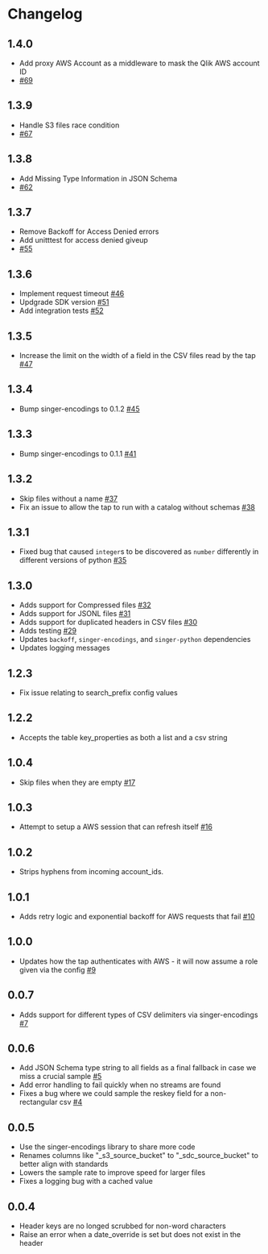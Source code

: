 # Changelog

## 1.4.0
  * Add proxy AWS Account as a middleware to mask the Qlik AWS account ID
  * [#69](https://github.com/singer-io/tap-s3-csv/pull/69)

## 1.3.9
  * Handle S3 files race condition
  * [#67](https://github.com/singer-io/tap-s3-csv/pull/67)

## 1.3.8
  * Add Missing Type Information in JSON Schema
  * [#62](https://github.com/singer-io/tap-s3-csv/pull/62)

## 1.3.7
  * Remove Backoff for Access Denied errors
  * Add unitttest for access denied giveup
  * [#55](https://github.com/singer-io/tap-s3-csv/pull/55)

## 1.3.6
  *  Implement request timeout [#46](https://github.com/singer-io/tap-s3-csv/pull/46)
  *  Updgrade SDK version [#51](https://github.com/singer-io/tap-s3-csv/pull/51)
  *  Add integration tests [#52](https://github.com/singer-io/tap-s3-csv/pull/52)

## 1.3.5
  * Increase the limit on the width of a field in the CSV files read by the tap [#47](https://github.com/singer-io/tap-s3-csv/pull/47)

## 1.3.4
  * Bump singer-encodings to 0.1.2 [#45](https://github.com/singer-io/tap-s3-csv/pull/45)

## 1.3.3
  * Bump singer-encodings to 0.1.1 [#41](https://github.com/singer-io/tap-s3-csv/pull/41)

## 1.3.2
  * Skip files without a name [#37](https://github.com/singer-io/tap-s3-csv/pull/37)
  * Fix an issue to allow the tap to run with a catalog without schemas [#38](https://github.com/singer-io/tap-s3-csv/pull/38)

## 1.3.1
  * Fixed bug that caused `integer`s to be discovered as `number` differently in different versions of python [#35](https://github.com/singer-io/tap-s3-csv/pull/35)

## 1.3.0
  * Adds support for Compressed files [#32](https://github.com/singer-io/tap-s3-csv/pull/32)
  * Adds support for JSONL files [#31](https://github.com/singer-io/tap-s3-csv/pull/31)
  * Adds support for duplicated headers in CSV files [#30](https://github.com/singer-io/tap-s3-csv/pull/30)
  * Adds testing [#29](https://github.com/singer-io/tap-s3-csv/pull/29)
  * Updates `backoff`, `singer-encodings`, and `singer-python` dependencies
  * Updates logging messages

## 1.2.3
  * Fix issue relating to search_prefix config values

## 1.2.2
  * Accepts the table key_properties as both a list and a csv string

## 1.0.4
  * Skip files when they are empty [#17](https://github.com/singer-io/tap-s3-csv/pull/17)

## 1.0.3
  * Attempt to setup a AWS session that can refresh itself [#16](https://github.com/singer-io/tap-s3-csv/pull/16)

## 1.0.2
  * Strips hyphens from incoming account_ids.

## 1.0.1
  * Adds retry logic and exponential backoff for AWS requests that fail [#10](https://github.com/singer-io/tap-s3-csv/pull/10)

## 1.0.0
  * Updates how the tap authenticates with AWS - it will now assume a role given via the config [#9](https://github.com/singer-io/tap-s3-csv/pull/9)

## 0.0.7
  * Adds support for different types of CSV delimiters via singer-encodings [#7](https://github.com/singer-io/tap-s3-csv/pull/7)

## 0.0.6
  * Add JSON Schema type string to all fields as a final fallback in case we miss a crucial sample [#5](https://github.com/singer-io/tap-s3-csv/pull/5)
  * Add error handling to fail quickly when no streams are found
  * Fixes a bug where we could sample the reskey field for a non-rectangular csv [#4](https://github.com/singer-io/tap-s3-csv/pull/4)

## 0.0.5
  * Use the singer-encodings library to share more code
  * Renames columns like "_s3_source_bucket" to "_sdc_source_bucket" to better align with standards
  * Lowers the sample rate to improve speed for larger files
  * Fixes a logging bug with a cached value

## 0.0.4
  * Header keys are no longed scrubbed for non-word characters
  * Raise an error when a date_override is set but does not exist in the header
